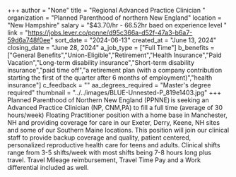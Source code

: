 +++
author = "None"
title = "Regional Advanced Practice Clinician "
organization = "Planned Parenthood of northern New England"
location = "New Hampshire"
salary = "$43.70/hr - 66.52hr baed on experience level "
link = "https://jobs.lever.co/ppnne/d95c366a-d52f-47a3-b6a7-59d6a748f0ee"
sort_date = "2024-06-13"
created_at = "June 13, 2024"
closing_date = "June 28, 2024"
a_job_type = ["Full Time"]
b_benefits = ["General Benefits","Union-Eligible","Retirement","Health Insurance","Paid Vacation","Long-term disability insurance","Short-term disability insurance","paid time off","a retirement plan (with a company contribution starting the first of the quarter after 6 months of employment)","health insurance"]
c_feedback = ""
aa_degrees_required = "Master's degree required"
thumbnail = "../../images/BLUE-Unnested-P_819e1403.jpg"
+++
Planned Parenthood of Northern New England (PPNNE) is seeking an Advanced Practice Clinician (NP, CNM,PA) to fill a full time (average of 30 hours/week) Floating Practitioner position with a home base in Manchester, NH and providing coverage for care in our Exeter, Derry, Keene, NH sites and some of our Southern Maine locations. This position will join our clinical staff to provide backup coverage and quality, patient centered, personalized reproductive health care for teens and adults. Clinical shifts range from 3-5 shifts/week with most shifts being 7-8 hours long plus travel. Travel Mileage reimbursement, Travel Time Pay and a Work differential included as well. 